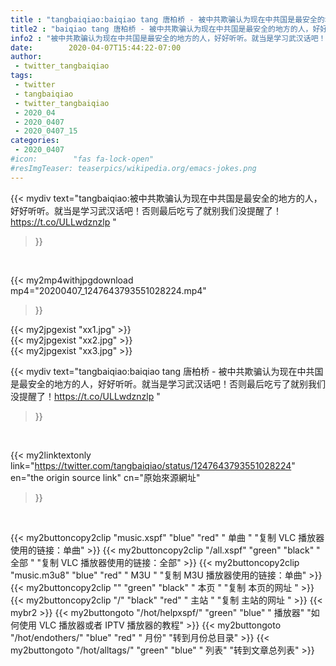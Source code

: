 ```yaml
---
title : "tangbaiqiao:baiqiao tang 唐柏桥 - 被中共欺骗认为现在中共国是最安全的地方的人，好好听听。就当是学习武汉话吧！否则最后吃亏了就别我们没提醒了！https://t.co/ULLwdznzlp "
title2 : "baiqiao tang 唐柏桥 - 被中共欺骗认为现在中共国是最安全的地方的人，好好听听。就当是学习武汉话吧！否则最后吃亏了就别我们没提醒了！https://t.co/ULLwdznzlp "
info2 : "被中共欺骗认为现在中共国是最安全的地方的人，好好听听。就当是学习武汉话吧！否则最后吃亏了就别我们没提醒了！https://t.co/ULLwdznzlp "
date:        2020-04-07T15:44:22-07:00
author:
 - twitter_tangbaiqiao
tags:
 - twitter
 - tangbaiqiao
 - twitter_tangbaiqiao
 - 2020_04
 - 2020_0407
 - 2020_0407_15
categories:
 - 2020_0407
#icon:        "fas fa-lock-open"
#resImgTeaser: teaserpics/wikipedia.org/emacs-jokes.png
---
```


{{< mydiv text="tangbaiqiao:被中共欺骗认为现在中共国是最安全的地方的人，好好听听。就当是学习武汉话吧！否则最后吃亏了就别我们没提醒了！https://t.co/ULLwdznzlp "
>}}
<br>


{{< my2mp4withjpgdownload mp4="20200407_1247643793551028224.mp4"
>}}

{{< my2jpgexist "xx1.jpg" >}}<br>
{{< my2jpgexist "xx2.jpg" >}}<br>
{{< my2jpgexist "xx3.jpg" >}}<br>



{{< mydiv text="tangbaiqiao:baiqiao tang 唐柏桥 - 被中共欺骗认为现在中共国是最安全的地方的人，好好听听。就当是学习武汉话吧！否则最后吃亏了就别我们没提醒了！https://t.co/ULLwdznzlp "
>}}
<br>

{{< my2linktextonly link="https://twitter.com/tangbaiqiao/status/1247643793551028224"
en="the origin source link" cn="原始來源網址"
>}}


<br>

{{< my2buttoncopy2clip "music.xspf"        "blue"   "red"    " 单曲 "  "复制 VLC 播放器使用的链接：单曲" >}} {{< my2buttoncopy2clip "/all.xspf"         "green"  "black"  " 全部 "  "复制 VLC 播放器使用的链接：全部" >}} {{< my2buttoncopy2clip "music.m3u8"        "blue"   "red"    " M3U  "    "复制 M3U 播放器使用的链接：单曲" >}} {{< my2buttoncopy2clip ""                  "green"  "black"  " 本页 "    "复制 本页的网址 " >}} {{< my2buttoncopy2clip "/"                 "black"  "red"    " 主站 "    "复制 主站的网址 " >}} {{< mybr2 >}} {{< my2buttongoto      "/hot/helpxspf/"    "green"  "blue"   " 播放器" "如何使用 VLC 播放器或者 IPTV 播放器的教程" >}} {{< my2buttongoto      "/hot/endothers/"   "blue"   "red"    " 月份"   "转到月份总目录" >}} {{< my2buttongoto      "/hot/alltags/"     "green"  "blue"   " 列表"   "转到文章总列表" >}} 
